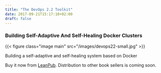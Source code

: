 ```yaml
---
title: "The DevOps 2.2 Toolkit"
date: 2017-09-21T15:17:10+02:00
draft: false
---
```


### Building Self-Adaptive And Self-Healing Docker Clusters

{{< figure class="image main" src="/images/devops22-small.jpg" >}}

Building a self-adaptive and self-healing system based on Docker

Buy it now from [LeanPub](https://leanpub.com/the-devops-2-2-toolkit). Distribution to other book sellers is coming soon.
